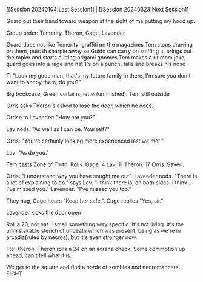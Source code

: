
 [[Session 20240104|Last Session]] | [[Session 20240323|Next Session]]

Guard put their hand toward weapon at the sight of me putting my hood up.

Group order:
Temerity, Theron, Gage, Lavender

Guard does not like Temerity' graffiti on the magazines
Tem stops drawing on them, puts th sharpie away so Guido can carry on sniffing it, brings out the rapier and starts cutting origami gnomes
Tem makes a ur mom joke, guard goes into a rage and nat 1's on a punch, falls and breaks his nose

T: "Look my good man, that's my future family in there, I'm sure you don't want to annoy them, do you?" 

Big bookcase, Green curtains, letter(unfinished). Tem still outside

Orris asks Theron's asked to lose the door, which he does.

Orrise to Lavender: "How are you?"

Lav nods. "As well as I can be. Yourself?"

Orris: "You're certainly looking more experienced last we met."

Lav: "As do you."

Tem casts Zone of Truth. Rolls:
Gage: 4
Lav: 11
Theron: 17
Orris: Saved.

Orris: "I understand why you have sought me out". Lavender nods. "There is a lot of explaining to do." says Lav. "I think there is, on both sides. I think... I've missed you." Lavender: "I've missed you too."

They hug, Gage hears "Keep her safe.". Gage replies "Yes, sir."

Lavender kicks the door open

Roll a 20, not nat. I smell something very specific. It's not living. It's the unmistakable stench of undeath which was present, being as we're in arcadia(ruled by necros), but it's even stronger now.

I tell theron, Theron rolls a 24 on an acrana check. Some commotion up ahead, can't tell what it is.

We get to the square and find a horde of zombies and necromancers. FIGHT

